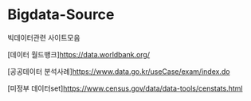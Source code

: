 # Bigdata-Source
빅데이터관련 사이트모음

[데이터 월드뱅크]<https://data.worldbank.org/><br /> 

[공공데이터 분석사례]<https://www.data.go.kr/useCase/exam/index.do><br/>

[미정부  데이터set]<https://www.census.gov/data/data-tools/censtats.html>
